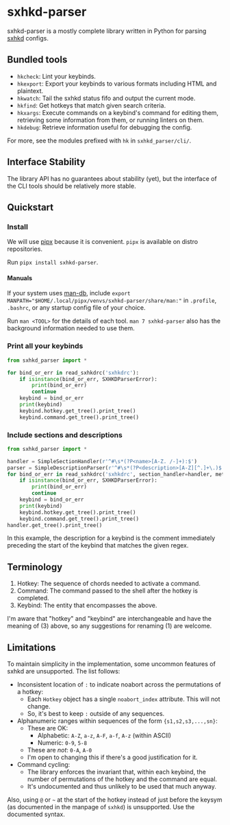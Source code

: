 # sxhkd-parser

sxhkd-parser is a mostly complete library written in Python for parsing
[sxhkd](https://github.com/baskerville/sxhkd) configs.

## Bundled tools

- `hkcheck`: Lint your keybinds.
- `hkexport`: Export your keybinds to various formats including HTML and
  plaintext.
- `hkwatch`: Tail the sxhkd status fifo and output the current mode.
- `hkfind`: Get hotkeys that match given search criteria.
- `hkxargs`: Execute commands on a keybind's command for editing them,
  retrieving some information from them, or running linters on them.
- `hkdebug`: Retrieve information useful for debugging the config.

For more, see the modules prefixed with `hk` in `sxhkd_parser/cli/`.

## Interface Stability

The library API has no guarantees about stability (yet), but the interface of
the CLI tools should be relatively more stable.

## Quickstart

### Install

We will use [pipx](https://github.com/pypa/pipx) because it is convenient.
`pipx` is available on distro repositories.

Run `pipx install sxhkd-parser`.

#### Manuals

If your system uses [man-db](https://www.nongnu.org/man-db/), include
`export MANPATH="$HOME/.local/pipx/venvs/sxhkd-parser/share/man:"` in
`.profile`, `.bashrc`, or any startup config file of your choice.

Run `man <TOOL>` for the details of each tool.  `man 7 sxhkd-parser`
also has the background information needed to use them.

### Print all your keybinds

```python
from sxhkd_parser import *

for bind_or_err in read_sxhkdrc('sxhkdrc'):
    if isinstance(bind_or_err, SXHKDParserError):
        print(bind_or_err)
        continue
    keybind = bind_or_err
    print(keybind)
    keybind.hotkey.get_tree().print_tree()
    keybind.command.get_tree().print_tree()
```

### Include sections and descriptions

```python
from sxhkd_parser import *

handler = SimpleSectionHandler(r'^#\s*(?P<name>[A-Z. /-]+):$')
parser = SimpleDescriptionParser(r'^#\s*(?P<description>[A-Z][^.]+\.)$')
for bind_or_err in read_sxhkdrc('sxhkdrc', section_handler=handler, metadata_parser=parser):
    if isinstance(bind_or_err, SXHKDParserError):
        print(bind_or_err)
        continue
    keybind = bind_or_err
    print(keybind)
    keybind.hotkey.get_tree().print_tree()
    keybind.command.get_tree().print_tree()
handler.get_tree().print_tree()
```

In this example, the description for a keybind is the comment immediately
preceding the start of the keybind that matches the given regex.

## Terminology

1. Hotkey: The sequence of chords needed to activate a command.
2. Command: The command passed to the shell after the hotkey is completed.
3. Keybind: The entity that encompasses the above.

I'm aware that "hotkey" and "keybind" are interchangeable and have the meaning
of (3) above, so any suggestions for renaming (1) are welcome.

## Limitations

To maintain simplicity in the implementation, some uncommon features of sxhkd
are unsupported.  The list follows:

- Inconsistent location of `:` to indicate noabort across the permutations of a
  hotkey:
    - Each `Hotkey` object has a single `noabort_index` attribute.  This will
      not change.
    - So, it's best to keep `:` outside of any sequences.
- Alphanumeric ranges within sequences of the form `{s1,s2,s3,...,sn}`:
    - These are OK:
      - Alphabetic: `A-Z`, `a-z`, `A-F`, `a-f`, `A-z` (within ASCII)
      - Numeric: `0-9`, `5-8`
    - These are *not*: `0-A`, `A-0`
    - I'm open to changing this if there's a good justification for it.
- Command cycling:
    - The library enforces the invariant that, within each keybind, the number
      of permutations of the hotkey and the command are equal.
    - It's undocumented and thus unlikely to be used that much anyway.

Also, using `@` or `~` at the start of the hotkey instead of just before
the keysym (as documented in the manpage of `sxhkd`) is unsupported.
Use the documented syntax.
